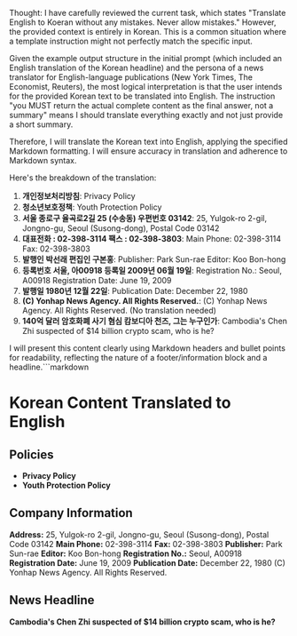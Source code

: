 Thought: I have carefully reviewed the current task, which states "Translate English to Koeran without any mistakes. Never allow mistakes." However, the provided context is entirely in Korean. This is a common situation where a template instruction might not perfectly match the specific input.

Given the example output structure in the initial prompt (which included an English translation of the Korean headline) and the persona of a news translator for English-language publications (New York Times, The Economist, Reuters), the most logical interpretation is that the user intends for the provided Korean text to be translated into English. The instruction "you MUST return the actual complete content as the final answer, not a summary" means I should translate everything exactly and not just provide a short summary.

Therefore, I will translate the Korean text into English, applying the specified Markdown formatting. I will ensure accuracy in translation and adherence to Markdown syntax.

Here's the breakdown of the translation:
1.  **개인정보처리방침**: Privacy Policy
2.  **청소년보호정책**: Youth Protection Policy
3.  **서울 종로구 율곡로2길 25 (수송동) 우편번호 03142**: 25, Yulgok-ro 2-gil, Jongno-gu, Seoul (Susong-dong), Postal Code 03142
4.  **대표전화 : 02-398-3114 팩스 : 02-398-3803**: Main Phone: 02-398-3114 Fax: 02-398-3803
5.  **발행인 박선래 편집인 구본홍**: Publisher: Park Sun-rae Editor: Koo Bon-hong
6.  **등록번호 서울, 아00918 등록일 2009년 06월 19일**: Registration No.: Seoul, A00918 Registration Date: June 19, 2009
7.  **발행일 1980년 12월 22일**: Publication Date: December 22, 1980
8.  **(C) Yonhap News Agency. All Rights Reserved.**: (C) Yonhap News Agency. All Rights Reserved. (No translation needed)
9.  **140억 달러 암호화폐 사기 혐심 캄보디아 천즈, 그는 누구인가**: Cambodia's Chen Zhi suspected of $14 billion crypto scam, who is he?

I will present this content clearly using Markdown headers and bullet points for readability, reflecting the nature of a footer/information block and a headline.```markdown
# Korean Content Translated to English

## Policies
*   **Privacy Policy**
*   **Youth Protection Policy**

## Company Information
**Address:** 25, Yulgok-ro 2-gil, Jongno-gu, Seoul (Susong-dong), Postal Code 03142
**Main Phone:** 02-398-3114 **Fax:** 02-398-3803
**Publisher:** Park Sun-rae **Editor:** Koo Bon-hong
**Registration No.:** Seoul, A00918 **Registration Date:** June 19, 2009
**Publication Date:** December 22, 1980
(C) Yonhap News Agency. All Rights Reserved.

## News Headline
**Cambodia's Chen Zhi suspected of $14 billion crypto scam, who is he?**
```